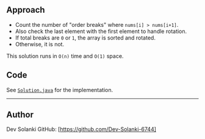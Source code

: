 
## Approach

- Count the number of "order breaks" where `nums[i] > nums[i+1]`.
- Also check the last element with the first element to handle rotation.
- If total breaks are `0` or `1`, the array is sorted and rotated.
- Otherwise, it is not.

This solution runs in `O(n)` time and `O(1)` space.

## Code

See [`Solution.java`](Solution.java) for the implementation.

---

## Author

Dev Solanki 
GitHub: [https://github.com/Dev-Solanki-6744]  
